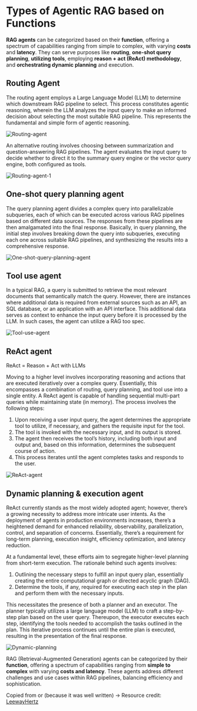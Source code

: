 # Types of Agentic RAG based on Functions

**RAG agents** can be categorized based on their **function**, offering a spectrum of capabilities ranging from simple to complex, with varying **costs** and **latency**. They can serve purposes like **routing**, **one-shot query planning**, **utilizing tools**, employing **reason + act (ReAct) methodology**, and **orchestrating dynamic planning** and execution.


## Routing Agent

The routing agent employs a Large Language Model (LLM) to determine which downstream RAG pipeline to select. This process constitutes agentic reasoning, wherein the LLM analyzes the input query to make an informed decision about selecting the most suitable RAG pipeline. This represents the fundamental and simple form of agentic reasoning.

![Routing-agent](https://github.com/user-attachments/assets/375cb08c-6201-484b-a61e-3c937ae61399)

An alternative routing involves choosing between summarization and question-answering RAG pipelines. The agent evaluates the input query to decide whether to direct it to the summary query engine or the vector query engine, both configured as tools.


![Routing-agent-1](https://github.com/user-attachments/assets/dc9597ea-7071-4a24-87df-6adca8b2afce)

## One-shot query planning agent

The query planning agent divides a complex query into parallelizable subqueries, each of which can be executed across various RAG pipelines based on different data sources. The responses from these pipelines are then amalgamated into the final response. Basically, in query planning, the initial step involves breaking down the query into subqueries, executing each one across suitable RAG pipelines, and synthesizing the results into a comprehensive response.

![One-shot-query-planning-agent](https://github.com/user-attachments/assets/b4933764-661f-459a-8a40-04ea321d46c3)

## Tool use agent

In a typical RAG, a query is submitted to retrieve the most relevant documents that semantically match the query. However, there are instances where additional data is required from external sources such as an API, an SQL database, or an application with an API interface. This additional data serves as context to enhance the input query before it is processed by the LLM. In such cases, the agent can utilize a RAG too spec.

![Tool-use-agent](https://github.com/user-attachments/assets/b1740d3d-43e1-49d2-8cef-74016ee8c29c)

## ReAct agent
ReAct = Reason + Act with LLMs

Moving to a higher level involves incorporating reasoning and actions that are executed iteratively over a complex query. Essentially, this encompasses a combination of routing, query planning, and tool use into a single entity. A ReAct agent is capable of handling sequential multi-part queries while maintaining state (in memory). The process involves the following steps:

1. Upon receiving a user input query, the agent determines the appropriate tool to utilize, if necessary, and gathers the requisite input for the tool.
2. The tool is invoked with the necessary input, and its output is stored.
3. The agent then receives the tool’s history, including both input and output and, based on this information, determines the subsequent course of action.
4. This process iterates until the agent completes tasks and responds to the user.

![ReAct-agent](https://github.com/user-attachments/assets/8fd1936e-19ce-4e21-ae2a-ae60403e2c9d)

## Dynamic planning & execution agent

ReAct currently stands as the most widely adopted agent; however, there’s a growing necessity to address more intricate user intents. As the deployment of agents in production environments increases, there’s a heightened demand for enhanced reliability, observability, parallelization, control, and separation of concerns. Essentially, there’s a requirement for long-term planning, execution insight, efficiency optimization, and latency reduction.

At a fundamental level, these efforts aim to segregate higher-level planning from short-term execution. The rationale behind such agents involves:

1. Outlining the necessary steps to fulfill an input query plan, essentially creating the entire computational graph or directed acyclic graph (DAG).
2. Determine the tools, if any, required for executing each step in the plan and perform them with the necessary inputs.
   
This necessitates the presence of both a planner and an executor. The planner typically utilizes a large language model (LLM) to craft a step-by-step plan based on the user query. Thereupon, the executor executes each step, identifying the tools needed to accomplish the tasks outlined in the plan. This iterative process continues until the entire plan is executed, resulting in the presentation of the final response.

![Dynamic-planning](https://github.com/user-attachments/assets/64594924-8708-4a6c-981e-25ad14d7afb0)



RAG (Retrieval-Augmented Generation) agents can be categorized by their **function**, offering a spectrum of capabilities ranging from **simple to complex** with varying **costs and latency**. These agents address different challenges and use cases within RAG pipelines, balancing efficiency and sophistication.

Copied from or (because it was well written) -> Resource credit: [LeewayHertz](https://www.leewayhertz.com)  

